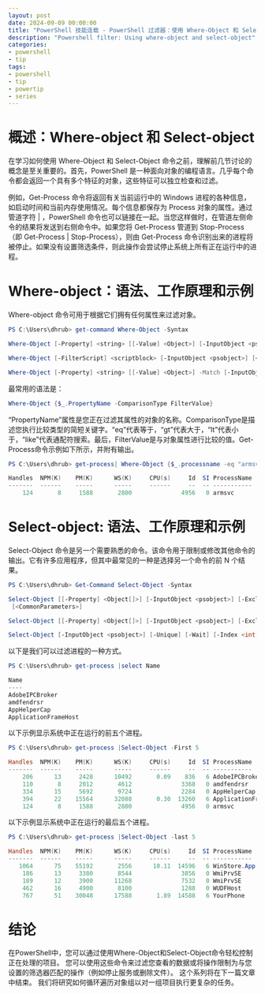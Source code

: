 ```yaml
---
layout: post
date: 2024-09-09 00:00:00
title: "PowerShell 技能连载 - PowerShell 过滤器：使用 Where-Object 和 Select-Object"
description: "Powershell filter: Using where-object and select-object"
categories:
- powershell
- tip
tags:
- powershell
- tip
- powertip
- series
---
```

# 概述：Where-object 和 Select-object

在学习如何使用 Where-Object 和 Select-Object 命令之前，理解前几节讨论的概念是至关重要的。首先，PowerShell 是一种面向对象的编程语言。几乎每个命令都会返回一个具有多个特征的对象，这些特征可以独立检查和过滤。

例如，Get-Process 命令将返回有关当前运行中的 Windows 进程的各种信息，如启动时间和当前内存使用情况。每个信息都保存为 Process 对象的属性。通过管道字符 | ，PowerShell 命令也可以链接在一起。当您这样做时，在管道左侧命令的结果将发送到右侧命令中。如果您将 Get-Process 管道到 Stop-Process（即 Get-Process | Stop-Process），则由 Get-Process 命令识别出来的进程将被停止。如果没有设置筛选条件，则此操作会尝试停止系统上所有正在运行中的进程。

# Where-object：语法、工作原理和示例

Where-object 命令可用于根据它们拥有任何属性来过滤对象。

```powershell
PS C:\Users\dhrub> get-command Where-Object -Syntax

Where-Object [-Property] <string> [[-Value] <Object>] [-InputObject <psobject>] [-EQ] [<CommonParameters>]

Where-Object [-FilterScript] <scriptblock> [-InputObject <psobject>] [<CommonParameters>]

Where-Object [-Property] <string> [[-Value] <Object>] -Match [-InputObject <psobject>] [<CommonParameters>]
```

最常用的语法是：

```powershell
Where-Object {$_.PropertyName -ComparisonType FilterValue}
```

“PropertyName”属性是您正在过滤其属性的对象的名称。ComparisonType是描述您执行比较类型的简短关键字。“eq”代表等于，“gt”代表大于，“lt”代表小于，“like”代表通配符搜索。最后，FilterValue是与对象属性进行比较的值。Get-Process命令示例如下所示，并附有输出。

```powershell
PS C:\Users\dhrub> get-process| Where-Object {$_.processname -eq "armsvc"}

Handles  NPM(K)    PM(K)      WS(K)     CPU(s)     Id  SI ProcessName
-------  ------    -----      -----     ------     --  -- -----------
    124       8     1588       2800              4956   0 armsvc
```

# Select-object: 语法、工作原理和示例

Select-Object 命令是另一个需要熟悉的命令。该命令用于限制或修改其他命令的输出。它有许多应用程序，但其中最常见的一种是选择另一个命令的前 N 个结果。

```powershell
PS C:\Users\dhrub> Get-Command Select-Object -Syntax

Select-Object [[-Property] <Object[]>] [-InputObject <psobject>] [-ExcludeProperty <string[]>] [-ExpandProperty <string>] [-Unique] [-Last <int>] [-First <int>] [-Skip <int>] [-Wait]
 [<CommonParameters>]

Select-Object [[-Property] <Object[]>] [-InputObject <psobject>] [-ExcludeProperty <string[]>] [-ExpandProperty <string>] [-Unique] [-SkipLast <int>] [<CommonParameters>]

Select-Object [-InputObject <psobject>] [-Unique] [-Wait] [-Index <int[]>] [<CommonParameters>]
```

以下是我们可以过滤进程的一种方式。

```powershell
PS C:\Users\dhrub> get-process |select Name

Name
----
AdobeIPCBroker
amdfendrsr
AppHelperCap
ApplicationFrameHost
```

以下示例显示系统中正在运行的前五个进程。

```powershell
PS C:\Users\dhrub> get-process |Select-Object -First 5

Handles  NPM(K)    PM(K)      WS(K)     CPU(s)     Id  SI ProcessName
-------  ------    -----      -----     ------     --  -- -----------
    206      13     2428      10492       0.09    836   6 AdobeIPCBroker
    110       8     2012       4612              3368   0 amdfendrsr
    334      15     5692       9724              2284   0 AppHelperCap
    394      22    15564      32088       0.30  13260   6 ApplicationFrameHost
    124       8     1588       2800              4956   0 armsvc
```

以下示例显示系统中正在运行的最后五个进程。

```powershell
PS C:\Users\dhrub> get-process |Select-Object -last 5

Handles  NPM(K)    PM(K)      WS(K)     CPU(s)     Id  SI ProcessName
-------  ------    -----      -----     ------     --  -- -----------
   1064      75    55192       2556      10.11  14596   6 WinStore.App
    186      13     3380       8544              3856   0 WmiPrvSE
    189      12     3900      11268              7532   0 WmiPrvSE
    462      16     4900       8100              1288   0 WUDFHost
    767      51    30048      17588       1.89  14588   6 YourPhone
```

# 结论

在PowerShell中，您可以通过使用Where-Object和Select-Object命令轻松控制正在处理的项目。 您可以使用这些命令来过滤您查看的数据或将操作限制为与您设置的筛选器匹配的操作（例如停止服务或删除文件）。 这个系列将在下一篇文章中结束。 我们将研究如何循环遍历对象组以对一组项目执行更复杂的任务。

<!--本文国际来源：[15+ Best Active Directory Powershell Scripts](https://powershellguru.com/active-directory-powershell-scripts/)-->
